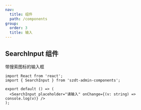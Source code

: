 ```yaml
---
nav:
  title: 组件
  path: /components
group:
  order: 3
  title: 输入
---
```


## SearchInput 组件

带搜索图标的输入框

```tsx
import React from 'react';
import { SearchInput } from 'szdt-admin-components';

export default () => (
  <SearchInput placeholder="请输入" onChange={(v: string) => console.log(v)} />
);
```

<API src="../../components/SearchInput/index.tsx" ></API>

